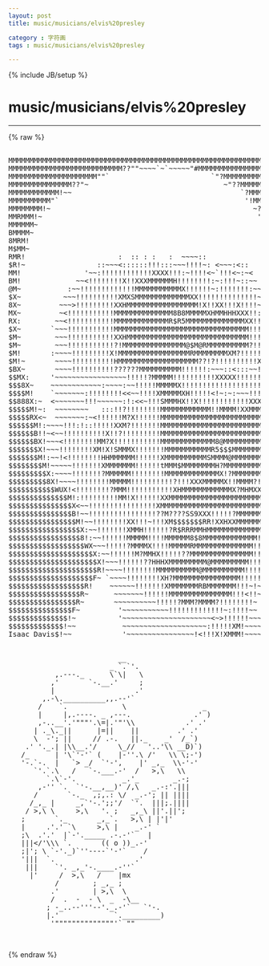 ```yaml
---
layout: post
title: music/musicians/elvis%20presley
category : 字符画
tags : music/musicians/elvis%20presley
---
```

{% include JB/setup %}
# music/musicians/elvis%20presley
---
{% raw %}
<pre>

MMMMMMMMMMMMMMMMMMMMMMMMMMMMMMMMMMMMMMMMMMMMMMMMMMMMMMMMMMMMMMMMMMMMMM
MMMMMMMMMMMMMMMMMMMMMMMMMMM??&quot;&quot;~~~~`~`~~~~~&quot;#MMMMMMMMMMMMMMMMMMMMMMMMM
MMMMMMMMMMMMMMMMMMMMM&quot;&quot;`                        `&quot;?MMMMMMMMMMMMMMMMMMM
MMMMMMMMMMMMMMM??&quot;~                                ~&quot;??MMMMMMMMMMMMMMM
MMMMMMMMMMMM!~~                                        `?MMMMMMMMMMMMM
MMMMMMMMMM&quot;`                                            &#039;!MMMMMMMMMMM8
MMMMMMMM!~                                                ~??MMMMM8MRM
MMRMMM!~                                                   &#039;~!MMMMM@MR
MMMMMM~                                                       ~?MMR8N$
BMMMM~                                                         ~!MM$BB
8MRM!                                                           &#039;!M@$B
M$MM~                                                             ?M$$
RMR!                      :  :: : :   :  ~~~~::                    !M$
$R!~                 ::~~~&lt;::::::!!!:::~~~!!!!~: &lt;~~~:&lt;::          !MM
MM!               &#039;~~:!!!!!!!!!!!!XXXX!!!:~!!!!&lt;~`!!!&lt;~:~&lt;          !M
BM!             ~~&lt;!!!!!!!!X!!XXXMMMMMMH!!!!!!!!:~:!!!~::~~         &#039;!
@M~           :~~!!!!!!!!!!!!!MMMMMMMMMMMX!!!!!!~:!!!!!!!:~~ :       ~
$X~          ~~~!!!!!!!!!!XMXSMMMMMMMMMMMMMXX!!!!!!!!!!!!!!~~~        
8X~         ~~~&gt;!!!!!!!!!XXHMMMMMMMMMMMMMMMMM!X!!XX!!!X!!!!~~~        
MX~         ~&lt;!!!!!!!!!!!MMMMMMMMMMMMMM8B8MMMMMXHMMHHHXXX!!:~~        
RX:        ~~&lt;!!!!!!!!!!!MMMMMMMMMMMMMR$R5MMMMMMMMMMMMMMXX!!~~~       
$X~       `~~~!!!!!!!!!!!MMMMMMMMMMMMMMMMMMMMMMMMMMMMMMMM!!!&lt;~~       
$M~        ~~~!!!!!!!!!!!XXHMMMMMMMMMMMMMMMMMMMMMMMMMMMMM!!!!:~:      
$M~        ~~~!!!!!!!!!!!?!MMMMMMMMMMMMMMM@$M@RMMMMMMMMMM?!!!!~~:  ~: 
$M!       :~~~~!!!!!!!!!X!MMMMMMMMMMMMMMMMMRMMMMMMMMXM?!!!!!XM!~  :&lt;~~
$M!~       ~~~~!!!!!!!!!!HMMMMMMMMMMMMMMMMMMM??!?!!!!!!!!!!X?MM!~~~~~~
$BX~       ~~~~!!!!!!!!!!??????MMMMMMMMMM!!!!!!:~~~::&lt;:::~~!M88X~~~~~:
$$MX:     &#039;~~~~~~~~~~~~~~~~~!!!!!?MMMMM!!!!!!!!!!XXXXX!!!!!!!$$8!~~~~!
$$$8X~    ~~~~~~~~~~~~:~~~~:~~!!!!!MMMMMX!!!!!!!!!!!!!!!!!!!!MR$X!~~:@
$$$$M!    `~~~~~~~:!!!!!!!!&lt;&lt;~~!!!!XMMMMMXH!!!!!&lt;!~:~:~~~!!!!!MMM!&lt;!MM
$$888X:~  &lt;~~~~~~~!!!~~~~~~:!:&lt;&lt;~!!!SMMMHX!!X!!!!!!!!!!!!XXXHXMM8X!!MM
$$$$$M!~:  ~~~~~~~~   :::!!?!!!!!!!!MMMMMMMMMMMM!!MMMM!XXMMMMMMM$B!!M$
$$$$$RX&lt;~  ~~~~~~~:~&lt;!!!!!!M?X!!!!!!MMMMMMMMMMMMMMMMMMMMMMMMMMMM$$HXMM
$$$$$$M!:~~~~!!!:!::!!!!!XXM?!!!!!!!MMMMMMMMMMMMMMMMMMMMMMMMMMMM$$MMXM
$$$$$$B!!~&lt;~~!!!!!!!!!!X!!?!!!!!!!!!MMMMMMMMMMMMMMMMMMMMMMMMMMMM$RM!MN
$$$$$$BX!~~~&lt;!!!!!!!!MM?X!!!!!!!!!!!MMMMMMMMMMMMM8@MMMMMMMMMMMMM$MM!MM
$$$$$$$X!~~~!!!!!!!!XM!X!SMMMX!!!!!!!MMMMMMMMMMMR5$$$MMMMMMMMMMM$RHXSM
$$$$$$$M!:~~!&lt;!!!!!!!!HHMMMMMM!!!!!!XMMMMMMMMMMSMMMM@MMMMMMMMMMMMMMMM$
$$$$$$$$M!~~~~~!!!!!!!XMMMMMMM!!!!!!tMMM$MMMMMMMMH?MMMMMMMMMMMMMMMSM$$
$$$$$$$$$X:~~~~!!!!!!!?MMMMMM!!!!!!!!MMMMMMMMMMMMMX!?MMMMMMMMMMXMM$$$$
$$$$$$$$$8X!~~~~!!!!!!!!MMMMM!!!!!!!!!!?!!!XXXMMMMMX!!MMMM?!!!!!!M$$$$
$$$$$$$$$$$WUX!&lt;!!!!!!!!?MMM!!!!!!!!!!!XHMMMMMMMMMMMMX?MHMXX!!!!!M$$$$
$$$$$$$$$$$$$$M!:!!!!!!!!!MM!X!!!!!!XXMMMMMMMMMMMMMMMMMMMMMM!!!!!M$$$$
$$$$$$$$$$$$$$$X&lt;~~!!!!!!!!!!!!!!!!XMMMMMMMMMMMMMMMMMMMMMMMM?!!!!M$$$$
$$$$$$$$$$$$$$$B!~~!!!!!!!!!!!!!!!!??M????SS9XXX!!!!!?MMMMMMH!!!!!?$$$
$$$$$$$$$$$$$$$$M!~~!!!!!!!!XX!!!~!!!XM$$$$$$$RR!XXHXXMMMMMMX!!!!~~M$$
$$$$$$$$$$$$$$$$$X:~~!!!!!!!XMMH!!!!!!?R$RRRMMHMMMMMMMMMMMMM!!!!!~~~?$
$$$$$$$$$$$$$$$$$8!:~~!!!!!!MMMMM!!!!MMMMMM8$8MMMMMMMMMMMMM!!!!!~ ~~~!
$$$$$$$$$$$$$$$$$$WX~~~!!!!!?MMMMX!!!!MMMMMRMMMMMMMMMMMMMM!!!!!!~ ~~ &#039;
$$$$$$$$$$$$$$$$$$$$X:~~!!!!!!M?MMHX!!!!!??MMMMMMMMMMMMMMM!!!!!~  ~   
$$$$$$$$$$$$$$$$$$$$$X!~~~!!!!!!??HHHXMMMMMMMMM@MMMMMMMMM!!!!!~  &lt;    
$$$$$$$$$$$$$$$$$$$$$R!~~~~!!!!!!!!MMMMMMMMMM@MMMMMMMMMM!!!!!~        
$$$$$$$$$$$$$$$$$$$$F~ `~~~~!!!!!!!!XH?MMMMMMMMMMMMMMMM!!!!!~~        
$$$$$$$$$$$$$$$$$$R!    ~~~~~~!!!!!!!XMMMMMMMRBMMMMMMM!!!~!~~         
$$$$$$$$$$$$$$$$$R~      ~~~~~~~!!!!!!MMMMMMMMMMMMMMM!!!&lt;!!~          
$$$$$$$$$$$$$$$$R~       ~~~~~~~~~~!!!!!?MMM?MMMM?!!!!!!!!~           
$$$$$$$$$$$$$$$F~         &#039;~~~~~~~~~~~!!!!!!!!!!!!!~:!!!!~~  :        
$$$$$$$$$$$$$$!~          &#039;~~~~~~~~~~~~~~~~~~~~~&lt;~&gt;!!!!!!~~~~~        
$$$$$$$$$$$$$!~~           ~~~~~~~~~~~~~~~~~~~~:!!!!!XM!~~~~~:        
Isaac Davis$!~~            &#039;~~~~~~~~~~~~~~~~!&lt;!!!X!XMMM!~~~~~~     

 
                          __
                        _ `.`&#039;.
           ,.---._      \`\|   \
          ,&#039;       `-.__.&#039;     ;
          |                   .&#039;
        ,.-\.__________,,.--&#039;`
       /    `.             \                  _
       |     |,.----. _ ,---.               .&#039; )
       ,-..__&#039;.&#039;&quot;&quot;&quot;&#039;.\=|.&#039;&quot;&#039;\\            .&#039; .&#039;
      | ._\._||      |=||    ||         .&#039; .&#039;
      \  -&#039;; ||     // .-.   ||._    _&#039;  /_`)
    .&#039; &#039;._.| |\\__.&#039;/     \_//   &#039;..&#039;\\ __D)`)
   /_      | &#039;\`&#039;-&#039;` (    |-&#039;&#039;.\ /&#039;   \\ \;-&#039;)
   &#039;-.`-.  |   `&gt; _/  `&#039;-&#039;,    |&#039; _,_  \\-&#039;-&#039;
      `&#039;.`.\   /   `-.___.-&#039;  /   &gt;,\   \\
         `.\`-&#039;.           _.&#039;_        _.-;
       ,-&#039;&#039; `.  `&#039;-.__,__)&#039; /,\   _.-:&#039;.|||
      /       `-._  ,;,.: \/  _.-&#039;; || ||||
     /_,_ |     _,`&#039;-.&#039;;;&#039;/  `&#039;.  |||;.||||
    / &gt;,\ \     &gt;,\   &#039;. ;   _,_\ ||&#039;.||&#039;;
   ;       `._       _,_`.   &gt;,\ | |&#039;|&#039;
   |     .&#039;.&#039; `\     &gt;,\ |    _.-&#039; `
   ;\  .&#039;.&#039;  |`-&#039;._____ .-.-&#039;`   |
   |||&lt;/&#039;\\\ `.       (( o ))_.-&#039;
   ;|&#039;; \ `-&#039;._)`&#039;&#039;----`&#039;-&#039;`    /
   &#039;|||  `.                   .&#039;
    |||    `&#039;. _,_&#039;-.____.-&#039;&#039;`
     |&#039;     /  &gt;,\   /    |mx
           /        ; _,_ ;
          .&#039;        | &gt;,\  \
          /  .  -  - \  _  -\__
         ; -_..--&#039;&#039;&#039;--&#039;._.-&#039;`   `&#039;-.
         |.&#039;             `._________)
          &#039;&quot;&quot;&quot;&quot;&quot;&quot;&quot;&quot;&quot;&quot;&quot;&quot;&quot;&quot;&#039;` &quot;&quot; 

 </pre>
{% endraw %}
